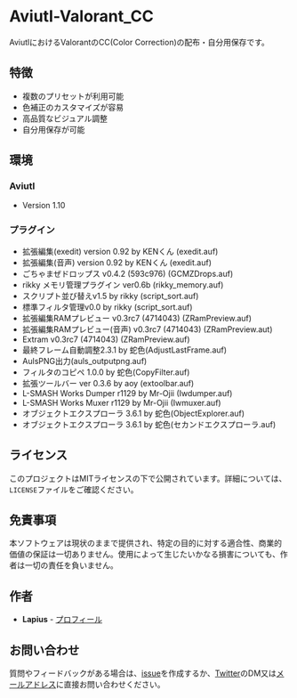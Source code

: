 # Aviutl-Valorant_CC
AviutlにおけるValorantのCC(Color Correction)の配布・自分用保存です。

## 特徴
- 複数のプリセットが利用可能
- 色補正のカスタマイズが容易
- 高品質なビジュアル調整
- 自分用保存が可能

## 環境
### Aviutl
- Version 1.10

### プラグイン
- 拡張編集(exedit) version 0.92 by KENくん (exedit.auf)
- 拡張編集(音声) version 0.92 by KENくん (exedit.auf)
- ごちゃまぜドロップス v0.4.2 (593c976) (GCMZDrops.auf)
- rikky メモリ管理プラグイン ver0.6b (rikky_memory.auf)
- スクリプト並び替えv1.5 by rikky (script_sort.auf)
- 標準フィルタ管理v0.0 by rikky (script_sort.auf)
- 拡張編集RAMプレビュー v0.3rc7 (4714043) (ZRamPreview.auf)
- 拡張編集RAMプレビュー(音声) v0.3rc7 (4714043) (ZRamPreview.aut)
- Extram v0.3rc7 (4714043) (ZRamPreview.auf)
- 最終フレーム自動調整2.3.1 by 蛇色(AdjustLastFrame.auf)
- AulsPNG出力(auls_outputpng.auf)
- フィルタのコピペ 1.0.0 by 蛇色(CopyFilter.auf)
- 拡張ツールバー ver 0.3.6 by aoy (extoolbar.auf)
- L-SMASH Works Dumper r1129 by Mr-Ojii (Iwdumper.auf)
- L-SMASH Works Muxer r1129 by Mr-Ojii (Iwmuxer.auf)
- オブジェクトエクスプローラ 3.6.1 by 蛇色(ObjectExplorer.auf)
- オブジェクトエクスプローラ 3.6.1 by 蛇色(セカンドエクスプローラ.auf)

## ライセンス
このプロジェクトはMITライセンスの下で公開されています。詳細については、`LICENSE`ファイルをご確認ください。

## 免責事項
本ソフトウェアは現状のままで提供され、特定の目的に対する適合性、商業的価値の保証は一切ありません。使用によって生じたいかなる損害についても、作者は一切の責任を負いません。

## 作者
- **Lapius** - [プロフィール](https://kmr1.org/lit.link_Lapius)

## お問い合わせ
質問やフィードバックがある場合は、[issue](https://github.com/Lapius7/Aviutl-Valorant_CC/issue)を作成するか、[Twitter](https://twitter.com/Lapius7)のDM又は[メールアドレス](contact-us@lapius7bot.tech)に直接お問い合わせください。
